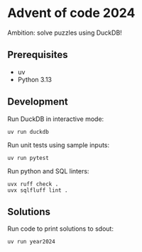 # Advent of code 2024

Ambition: solve puzzles using DuckDB!

## Prerequisites

* uv
* Python 3.13

## Development

Run DuckDB in interactive mode:

```
uv run duckdb
```

Run unit tests using sample inputs:

```
uv run pytest
```

Run python and SQL linters:

```
uvx ruff check .
uvx sqlfluff lint . 
```

## Solutions

Run code to print solutions to sdout:

```
uv run year2024
```

